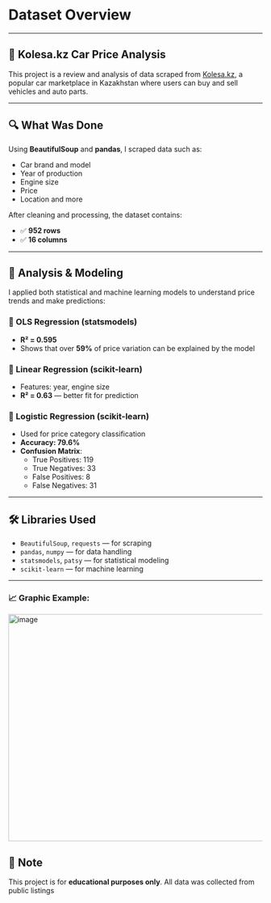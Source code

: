 # Dataset Overview
--- 
## 🚗 Kolesa.kz Car Price Analysis

This project is a review and analysis of data scraped from [Kolesa.kz](https://kolesa.kz), a popular car marketplace in Kazakhstan where users can buy and sell vehicles and auto parts.

---

## 🔍 What Was Done

Using **BeautifulSoup** and **pandas**, I scraped data such as:

- Car brand and model  
- Year of production  
- Engine size  
- Price  
- Location and more

After cleaning and processing, the dataset contains:

- ✅ **952 rows**  
- ✅ **16 columns**

---

## 🧪 Analysis & Modeling

I applied both statistical and machine learning models to understand price trends and make predictions:

### 🔹 OLS Regression (statsmodels)

- **R² = 0.595**
- Shows that over **59%** of price variation can be explained by the model

### 🔹 Linear Regression (scikit-learn)

- Features: year, engine size  
- **R² = 0.63** — better fit for prediction

### 🔹 Logistic Regression (scikit-learn)

- Used for price category classification  
- **Accuracy: 79.6%**  
- **Confusion Matrix**:
  - True Positives: 119  
  - True Negatives: 33  
  - False Positives: 8  
  - False Negatives: 31  

---

## 🛠 Libraries Used

- `BeautifulSoup`, `requests` — for scraping  
- `pandas`, `numpy` — for data handling  
- `statsmodels`, `patsy` — for statistical modeling  
- `scikit-learn` — for machine learning

---
### 📈 Graphic Example:
<img width="1369" height="449" alt="image" src="https://github.com/user-attachments/assets/e616227e-2db5-4e44-95f4-ae3a44d1e3c6" />

## 📎 Note

This project is for **educational purposes only**. All data was collected from public listings

